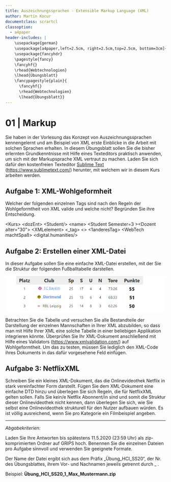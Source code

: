 ```yaml
---
title: Auszeichnungssprachen - Extensible Markup Language (XML)
author: Martin Kocur
documentclass: scrartcl
classoption:
  - a4paper
header-includes: |
    \usepackage{german} 
    \usepackage[a4paper,left=2.5cm, right=2.5cm,top=2.5cm, bottom=3cm]{geometry}
    \usepackage{fancyhdr}
    \pagestyle{fancy}
    \fancyhf{}
    \rhead{Webtechnologien}
    \lhead{Übungsblatt}
    \fancypagestyle{plain}{
      \fancyhf{}
      \rhead{Webtechnologien}
      \lhead{Übungsblatt}}
---
```



# 01 | Markup

Sie haben in der Vorlesung das Konzept von Auszeichnungssprachen kennengelernt und am Beispiel von XML erste Einblicke in die Arbeit mit solchen Sprachen erhalten. In diesem Übungsblatt sollen Sie die bisher erlernten Grundkenntnisse mit Hilfe eines Texteditors praktisch anwenden, um sich mit der Markupsprache XML vertraut zu machen. Laden Sie sich dafür den kostenfreien Texteditor [Sublime Text](https://www.sublimetext.com/) (https://www.sublimetext.com/) herunter, mit welchem wir in diesem Kurs arbeiten werden.

## Aufgabe 1: XML-Wohlgeformheit 

Welcher der folgenden einzelnen Tags sind nach den Regeln der Wohlgeformtheit von XML valide und welche nicht? Begründen Sie ihre Entscheidung.

&lt;Kurs&gt; &lt;dozEnt&gt; &lt;Student/&gt; &lt;name&gt; &lt;Student Semester=3 &gt;&lt;Dozent alter="30"&gt; &lt;XMLelement&gt; &lt;_tag&gt; &lt;&gt; &lt;1anderesTag&gt; &lt;WebTech machtSpaß&gt; &lt;digital.humanities/&gt; 

## Aufgabe 2: Erstellen einer XML-Datei

In dieser Aufgabe sollen Sie eine einfache XML-Datei erstellen, mit der Sie die Struktur der folgenden Fußballtabelle darstellen. 

![Fußball-Bundesliga Tablle](TableSoccer.PNG)

Betrachten Sie die Tabelle und versuchen Sie alle Bestandteile der Darstellung der einzelnen Mannschaften in Ihrer XML abzubilden, so dass man mit Hilfe Ihrer XML eine solche Tabelle in einer beliebigen Applikation integrieren könnte.
Überprüfen Sie Ihr XML-Dokument anschließend mit Hilfe eines Validators (https://www.xmlvalidation.com/) auf Wohlgeformtheit. Um das zu testen, müssen Sie lediglich den XML-Code ihres Dokuments in das dafür vorgesehene Feld einfügen.

## Aufgabe 3:  NetflixXML

Schreiben Sie ein kleines XML-Dokument, das die Onlinevideothek Netflix in stark vereinfachter Form darstellt. Fügen Sie dem XML-Dokument eine einfache DTD hinzu und überlegen Sie sich Regeln, die für NetflixXML gelten sollen. Falls Sie kein/e Netflix Abonnent/in sind und somit die Struktur dieser Onlinevideothek nicht kennen, dann überlegen Sie sich, wie Sie selbst eine Onlinevideothek strukturell für den Nutzer aufbauen würden. Es ist völlig ausreichend, wenn Sie pro Kategorie ein Filmbeispiel angeben.

------

*Abgabekriterien:*

Laden Sie Ihre Antworten bis spätestens 11.5.2020 (23:59 Uhr) als zip-komprimierten Ordner auf GRIPS hoch.  Benennen Sie die einzelnen Dateien pro Aufgabe sinnvoll und verwenden Sie geeignete Formate.

Der Name der Datei ergibt sich aus dem Präfix „Übung_HCI_SS20“, der Nr. des Übungsblattes, ihrem Vor- und Nachnamen jeweils getrennt durch _ .

 

Beispiel: **Übung_HCI_SS20_1_Max_Mustermann.zip**

